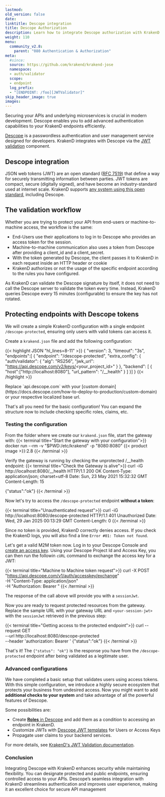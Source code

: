 ```yaml
---
lastmod: 
old_version: false
date: 
linktitle: Descope integration
title: Descope Authorization
description: Learn how to integrate Descope authorization with KrakenD API Gateway for secure and controlled access to your APIs.
weight: 110
menu:
  community_v2.8:
    parent: "080 Authentication & Authorization"
meta:
  #since:
  source: https://github.com/krakend/krakend-jose
  namespace:
  - auth/validator
  scope:
  - endpoint
  log_prefix:
  - "[ENDPOINT: /foo][JWTValidator]"
skip_header_image: true
images:
---
```


Securing your APIs and underlying microservices is crucial in modern development. Descope enables you to add advanced authentication capabilities to your KrakenD endpoints efficiently.

[Descope](https://www.descope.com/) is a passwordless authentication and user management service designed for developers. KrakenD integrates with Descope via the [JWT validation](/docs/authorization/jwt-validation/) component.

## Descope integration
JSON web tokens (JWT) are an open standard ([RFC 7519](https://datatracker.ietf.org/doc/html/rfc7519)) that define a way for securely transmitting information between parties. JWT tokens are compact, secure (digitally signed), and have become an industry-standard used at internet scale. KrakenD supports [any system using this open standard](https://www.krakend.io/docs/authorization/jwt-validation/), including Descope.

## The validation workflow

Whether you are trying to protect your API from end-users or machine-to-machine access, the workflow is the same:

- End-Users use their applications to log in to Descope who provides an access token for the session.
- Machine-to-machine communication also uses a token from Descope after providing a client_id and a client_secret.
- With the token generated by Descope, the client passes it to KrakenD in each request inside an HTTP header or cookie
- KrakenD authorizes or not the usage of the specific endpoint according to the rules you have configured.

As KrakenD can validate the Descope signature by itself, it does not need to call the Descope server to validate the token every time. Instead, KrakenD queries Descope every 15 minutes (configurable) to ensure the key has not rotated.

## Protecting endpoints with Descope tokens

We will create a simple KrakenD configuration with a single endpoint `/descope-protected`, ensuring only users with valid tokens can access it.

Create a `krakend.json` file and add the following configuration:

{{< highlight JSON "hl_lines=8-11" >}}
{
  "version": 3,
  "timeout": "3s",
  "endpoints":[
  {
    "endpoint": "/descope-protected",
    "extra_config": {
        "auth/validator": {
            "alg": "RS256",
            "jwk_url": "https://api.descope.com/v2/keys/<your_project_id>"
        }
    },
    "backend": [
        {
          "host":["http://localhost:8080"],
          "url_pattern": "/__health"
        }
    ]
  }]
}
{{< /highlight >}}

<Callout>
Replace `api.descope.com` with your [custom domain](https://docs.descope.com/how-to-deploy-to-production/custom-domain) or your respective localized base url.
</Callout>

That's all you need for the basic configuration! You can expand the structure now to include checking specific roles, claims, etc.

### Testing the configuration

From the folder where we create our `krakend.json` file, start the gateway with:
{{< terminal title="Start the gateway with your configuration">}}
docker run --rm -v "$PWD:/etc/krakend" -p "8080:8080" {{< product image >}}:2.8
{{< /terminal >}}

Verify the gateway is running by checking the unprotected /__health endpoint:
{{< terminal title="Check the Gateway is alive">}}
curl -iG http://localhost:8080/__health
HTTP/1.1 200 OK
Content-Type: application/json; charset=utf-8
Date: Sun, 23 May 2021 15:32:32 GMT
Content-Length: 15

{"status":"ok"}
{{< /terminal >}}

Now let's try to access the `/descope-protected` endpoint **without a token**:

{{< terminal title="Unauthenticated request">}}
curl -iG http://localhost:8080/descope-protected
HTTP/1.1 401 Unauthorized
Date: Wed, 29 Jan 2025 00:13:29 GMT
Content-Length: 0
{{< /terminal >}}

Since no token is provided, KrakenD correctly denies access. If you check the KrakenD logs, you will also find a line `Error #01: Token not found`.

Let's get a valid M2M token now. Log in to your Descope Console and [create an access key](https://docs.descope.com/m2m-access-keys/m2mauth#setting-up-access-keys). Using your Descope Project Id and Access Key, you can then run the followin `cURL` command to exchange the access key for a JWT:

{{< terminal title="Machine to Machine token request">}}
curl -X POST "https://api.descope.com/v1/auth/accesskey/exchange" \
  -H "Content-Type: application/json" \
  -H "Authorization: Bearer <Project ID:Access Key>"
{{< /terminal >}}

The response of the call above will provide you with a `sessionJwt`.

Now you are ready to request protected resources from the gateway. Replace the sample URL with your gateway URL and `<your-session-jwt>` with the `sessionJwt` retrieved in the previous step:

{{< terminal title="Getting access to the protected endpoint">}}
curl --request GET \
  --url http://localhost:8080/descope-protected \
  --header 'authorization: Bearer <your-session-jwt>'
{"status":"ok"}
{{< /terminal >}}

That's it! The `{"status": "ok"}` is the response you have from the `/descope-protected` endpoint after being validated as a legitimate user.

### Advanced configurations
We have completed a basic setup that validates users using access tokens. With this simple configuration, we introduce a highly secure ecosystem that protects your business from undesired access. Now you might want to add **additional checks to your system** and take advantage of all the powerful features of Descope.

Some possibilities are:
- Create [**Roles** in Descope](https://docs.descope.com/authorization) and add them as a condition to accessing an endpoint in KrakenD.
- Customize JWTs with [Descope JWT templates](https://docs.descope.com/project-settings/jwt-templates) for Users or Access Keys
- Propagate user claims to your backend services.

For more details, see [KrakenD's JWT Validation documentation](/authorization/jwt-validation/).

### Conclusion
Integrating Descope with KrakenD enhances security while maintaining flexibility. You can designate protected and public endpoints, ensuring controlled access to your APIs. Descope’s seamless integration with KrakenD streamlines authentication and improves user experience, making it an excellent choice for secure API management